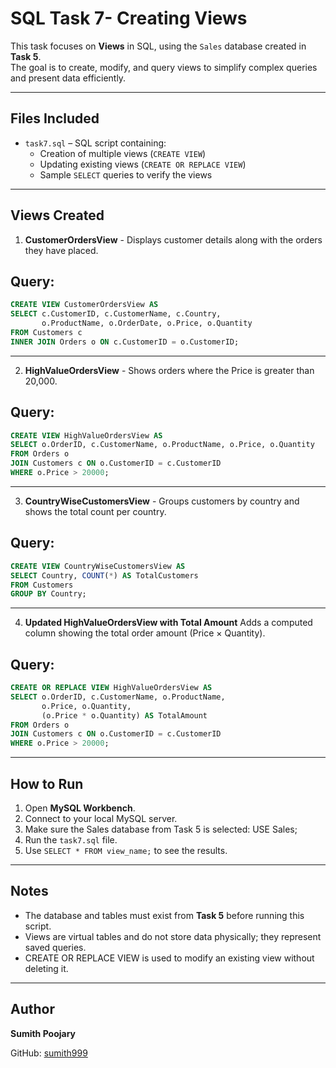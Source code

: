 # SQL Task 7- Creating Views

This task focuses on **Views** in SQL, using the `Sales` database created in **Task 5**.  
The goal is to create, modify, and query views to simplify complex queries and present data efficiently.

---

## Files Included
- `task7.sql` – SQL script containing:
  - Creation of multiple views (`CREATE VIEW`)
  - Updating existing views (`CREATE OR REPLACE VIEW`)
  - Sample `SELECT` queries to verify the views

---

## Views Created

1. **CustomerOrdersView** -
Displays customer details along with the orders they have placed.

## Query:
```sql
CREATE VIEW CustomerOrdersView AS
SELECT c.CustomerID, c.CustomerName, c.Country,
       o.ProductName, o.OrderDate, o.Price, o.Quantity
FROM Customers c
INNER JOIN Orders o ON c.CustomerID = o.CustomerID;
```

---

2. **HighValueOrdersView** -
Shows orders where the Price is greater than 20,000.

## Query:
```sql
CREATE VIEW HighValueOrdersView AS
SELECT o.OrderID, c.CustomerName, o.ProductName, o.Price, o.Quantity
FROM Orders o
JOIN Customers c ON o.CustomerID = c.CustomerID
WHERE o.Price > 20000;
```

---

3. **CountryWiseCustomersView** - 
Groups customers by country and shows the total count per country.

## Query:
```sql
CREATE VIEW CountryWiseCustomersView AS
SELECT Country, COUNT(*) AS TotalCustomers
FROM Customers
GROUP BY Country;
```
---

4. **Updated HighValueOrdersView with Total Amount**
Adds a computed column showing the total order amount (Price × Quantity).

## Query:
```sql
CREATE OR REPLACE VIEW HighValueOrdersView AS
SELECT o.OrderID, c.CustomerName, o.ProductName,
       o.Price, o.Quantity,
       (o.Price * o.Quantity) AS TotalAmount
FROM Orders o
JOIN Customers c ON o.CustomerID = c.CustomerID
WHERE o.Price > 20000;
```
---

 ## How to Run

1. Open **MySQL Workbench**.
2. Connect to your local MySQL server.
3. Make sure the Sales database from Task 5 is selected:
USE Sales;
4. Run the `task7.sql` file.
5. Use `SELECT * FROM view_name;` to see the results.

---

 ## Notes
- The database and tables must exist from **Task 5** before running this script.
- Views are virtual tables and do not store data physically; they represent saved queries.
- CREATE OR REPLACE VIEW is used to modify an existing view without deleting it.

---
 ## Author
 
**Sumith Poojary**

GitHub: [sumith999](https://github.com/sumith999)

